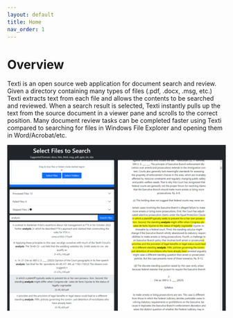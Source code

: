 ```yaml
---
layout: default
title: Home
nav_order: 1
---
```


# Overview

Texti is an open source web application for document search and review.  Given a directory containing many types of files (.pdf, .docx, .msg, etc.) Texti extracts text from each file and allows the contents to be searched and reviewed.  When a search result is selected, Texti instantly pulls up the text from the source document in a viewer pane and scrolls to the correct position.  Many document review tasks can be completed faster using Texti compared to searching for files in Windows File Explorer and opening them in Word/Acrobat/etc. 

![Texti screencap](https://raw.githubusercontent.com/Balearica/texti-docs/master/img/texti_screencap.PNG)

